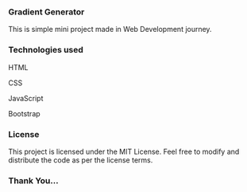 ### Gradient Generator </br>
This is simple mini project made in Web Development journey.  

### Technologies used </br>

<p> HTML </p>
<p> CSS </p>
<p> JavaScript </p>
<p> Bootstrap </p>

### License </br>

This project is licensed under the MIT License. Feel free to modify and distribute the code as per the license terms. </br>

### Thank You...